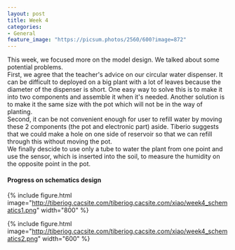 ```yaml
---
layout: post
title: Week 4
categories:
- General
feature_image: "https://picsum.photos/2560/600?image=872"
---
```

This week, we focused more on the model design. We talked about some potential problems.  
First, we agree that the teacher's advice on our circular water dispenser. It can be difficult to deployed on a big plant with a lot of leaves because the diameter of the dispenser is short. One easy way to solve this is to make it into two components and assemble it when it's needed. Another solution is to make it the same size with the pot which will not be in the way of planting.  
Second, it can be not convenient enough for user to refill water by moving these 2 components (the pot and electronic part) aside. Tiberio suggests that we could make a hole on one side of reservoir so that we can refill through this without moving the pot.  
We finally descide to use only a tube to water the plant from one point and use the sensor, which is inserted into the soil, to measure the humidity on the opposite point in the pot.

#### Progress on schematics design

{% include figure.html image="http://tiberiog.cacsite.com/tiberiog.cacsite.com/xiao/week4_schematics1.png" width="800" %}

{% include figure.html image="http://tiberiog.cacsite.com/tiberiog.cacsite.com/xiao/week4_schematics2.png" width="600" %}